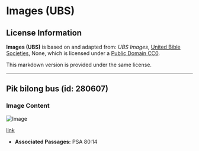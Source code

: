 # Images (UBS)

## License Information

**Images (UBS)** is based on and adapted from: _UBS Images_, [United Bible Societies](https://unitedbiblesocieties.org/), None, which is licensed under a [Public Domain CC0](https://creativecommons.org/public-domain/cc0/).

This markdown version is provided under the same license.



--------------------------------

## Pik bilong bus (id: 280607)

### Image Content

![Image](https://cdn.aquifer.bible/aquifer-content/resources/Media/WEB-0079_boars.jpg)

[link](https://cdn.aquifer.bible/aquifer-content/resources/Media/WEB-0079_boars.jpg)

* **Associated Passages:** PSA 80:14

